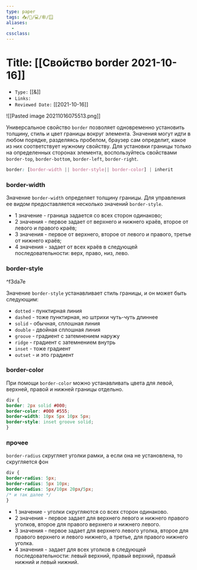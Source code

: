 ```yaml
---
type: paper
tags: 📥️/📜️/💻/🕸/🪟
aliases:
  - 
cssclass: 
---
```




# Title: **[[Свойство border 2021-10-16]]**
- `Type:` [[&]]
- `Links:`
- `Reviewed Date:` [[2021-10-16]]

![[Pasted image 20211016075513.png]]

Универсальное свойство `border` позволяет одновременно установить толщину, стиль и цвет границы вокруг элемента. Значения могут идти в любом порядке, разделяясь пробелом, браузер сам определит, какое из них соответствует нужному свойству. Для установки границы только на определенных сторонах элемента, воспользуйтесь свойствами `border-top`, `border-bottom`, `border-left`, `border-right`.

```css
border: [border-width || border-style|| border-color] | inherit
```

### border-width
Значение `border-width` определяет толщину границы. Для управления ее видом предоставляется несколько значений `border-style`.

-   1 значение - граница задается со всех сторон одинаково;
-   2 значения - первое задает от верхнего и нижнего краёв, второе от левого и правого краёв;
-   3 значения - первое от верхнего, второе от левого и правого, третье от нижнего краёв;
-   4 значения - задает от всех краёв в следующей последовательности: верх, право, низ, лево.

### border-style

^f3da7e

Значение `border-style` устанавливает стиль границы, и он может быть следующим:

-   `dotted` - пунктирная линия
-   `dashed` - тоже пунктирная, но штрихи чуть-чуть длиннее
-   `solid` - обычная, сплошная линия
-   `double` - двойная сплошная линия
-   `groove` - градиент с затемнением наружу
-   `ridge` - градиент с затемнением внутрь
-   `inset` - тоже градиент
-   `outset` - и это градиент

### border-color
При помощи `border-color` можно устанавливать цвета для левой, верхней, правой и нижней границы отдельно.

```css
div {  
border: 2px solid #000;  
border-color: #000 #555;  
border-width: 10px 5px 10px 5px;  
border-style: inset groove solid;  
}
```

### прочее

`border-radius` скругляет уголки рамки, а если она не установлена, то скругляется фон

```css
div {  
border-radius: 5px;  
border-radius: 5px 10px;  
border-radius: 5px/10px 20px/5px;  
/* и так далее */  
}
```

-   1 значение - уголки скругляются со всех сторон одинаково.
-   2 значения - первое задает для верхнего левого и нижнего правого уголков, второе для правого верхнего и нижнего левого.
-   3 значения - первое задает для верхнего левого уголка, второе для правого верхнего и левого нижнего, а третье, для правого нижнего уголка.
-   4 значения - задает для всех уголков в следующей последовательности: левый верхний, правый верхний, правый нижний и левый нижний.